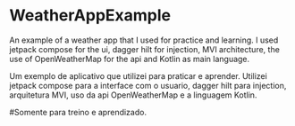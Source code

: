 # WeatherAppExample
An example of a weather app that I used for practice and learning. 
I used jetpack compose for the ui, dagger hilt for injection, MVI architecture, the use of OpenWeatherMap for the api and Kotlin as main language. 

Um exemplo de aplicativo que utilizei para praticar e aprender. 
Utilizei jetpack compose para a interface com o usuario, dagger hilt para injection, arquitetura MVI, uso da api OpenWeatherMap e a linguagem Kotlin. 

#Somente para treino e aprendizado. 
